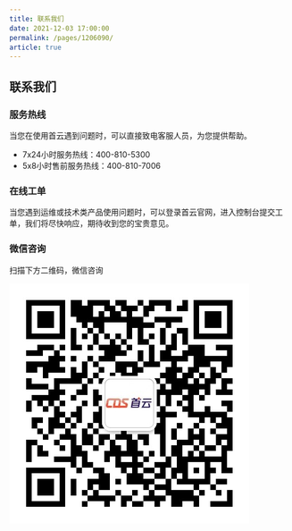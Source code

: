 ```yaml
---
title: 联系我们
date: 2021-12-03 17:00:00
permalink: /pages/1206090/
article: true
---
```


## 联系我们

### 服务热线

当您在使用首云遇到问题时，可以直接致电客服人员，为您提供帮助。

- 7x24小时服务热线：400-810-5300
- 5x8小时售前服务热线：400-810-7006

### 在线工单

当您遇到运维或技术类产品使用问题时，可以登录首云官网，进入控制台提交工单，我们将尽快响应，期待收到您的宝贵意见。

### 微信咨询

扫描下方二维码，微信咨询

![联系我们-微信二维码](./pic/qr_code.jpg)
